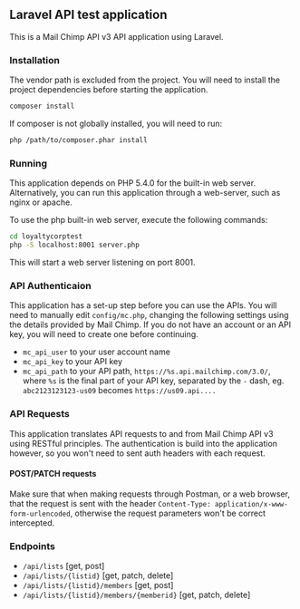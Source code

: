 ## Laravel API test application

This is a Mail Chimp API v3 API application using Laravel.

### Installation
The vendor path is excluded from the project. You will need to install
the project dependencies before starting the application.

```bash
composer install
```

If composer is not globally installed, you will need to run:

```bash
php /path/to/composer.phar install
```

### Running
This application depends on PHP 5.4.0 for the built-in web server. Alternatively,
you can run this application through a web-server, such as nginx or apache.

To use the php built-in web server, execute the following commands:

```bash
cd loyaltycorptest
php -S localhost:8001 server.php
```

This will start a web server listening on port 8001.


### API Authenticaion
This application has a set-up step before you can use the APIs. You will need to
manually edit `config/mc.php`, changing the following settings using the details
provided by Mail Chimp. If you do not have an account or an API key, you will need
to create one before continuing.

 * `mc_api_user` to your user account name
 * `mc_api_key` to your API key
 * `mc_api_path` to your API path, `https://%s.api.mailchimp.com/3.0/`, where `%s`
  is the final part of your API key, separated by the `-` dash, 
  eg. `abc2123123123-us09` becomes `https://us09.api....`


### API Requests
This application translates API requests to and from Mail Chimp API v3 using RESTful
principles. The authentication is build into the application however, so you won't 
need to sent auth headers with each request.

#### POST/PATCH requests
Make sure that when making requests through Postman, or a web browser, that the request
is sent with the header `Content-Type: application/x-www-form-urlencoded`, otherwise the
request parameters won't be correct intercepted.

### Endpoints
* `/api/lists` \[get, post\] 
* `/api/lists/{listid}` \[get, patch, delete\]
* `/api/lists/{listid}/members` \[get, post\]
* `/api/lists/{listid}/members/{memberid}` \[get, patch, delete\]